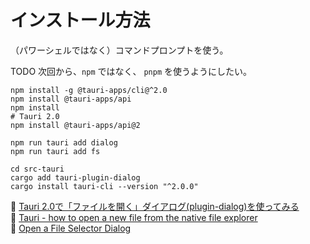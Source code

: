 # インストール方法

（パワーシェルではなく）コマンドプロンプトを使う。  

TODO 次回から、`npm` ではなく、 `pnpm` を使うようにしたい。  

```shell
npm install -g @tauri-apps/cli@^2.0
npm install @tauri-apps/api
npm install
# Tauri 2.0
npm install @tauri-apps/api@2

npm run tauri add dialog
npm run tauri add fs

cd src-tauri
cargo add tauri-plugin-dialog
cargo install tauri-cli --version "^2.0.0"
```

📖 [Tauri 2.0で「ファイルを開く」ダイアログ(plugin-dialog)を使ってみる](https://zenn.dev/playree/articles/5e2f1386dde48f)  
📖 [Tauri - how to open a new file from the native file explorer](https://stackoverflow.com/questions/77062721/tauri-how-to-open-a-new-file-from-the-native-file-explorer)  
📖 [Open a File Selector Dialog](https://tauri.app/plugin/dialog/#open-a-file-selector-dialog)  
